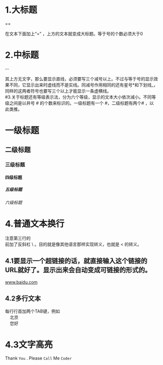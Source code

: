 # 1.大标题
==

在文本下面加上“=” ，上方的文本就变成大标题。等于号的个数必须大于0<br>

# 2.中标题<br>
--

其上方无文字，那么要显示直线，必须要写三个减号以上。不过与等于号的显示效果不同，它显示出来时虚线而不是实线。同减号作用相同的还有星号*和下划线_，同样的这两者符号也要写三个以上才能显示一条虚横线。<br>
#3.关于标题还有等级表示法，分为六个等级，显示的文本大小依次减小。不同等级之间是以井号  #  的个数来标识的。一级标题有一个 #，二级标题有两个# ，以此类推。<br>
# 一级标题<br>
## 二级标题<br>
### 三级标题<br>
#### 四级标题<br>
##### 五级标题<br>
###### 六级标题<br>
# 4.普通文本换行<br>
注意第三行的<br>前加了反斜杠 \ 。目的就是像其他语言那样实现转义，也就是 <  的转义。<br>
## 4.1要显示一个超链接的话，就直接输入这个链接的URL就好了。显示出来会自动变成可链接的形式的。<br>
www.baidu.com<br>
## 4.2多行文本
 每行行首加两个TAB键，例如<br>
     北京<br>
     您好<br>
# 4.3文字高亮<br>
 Thank `You` . Please `Call` Me `Coder`

